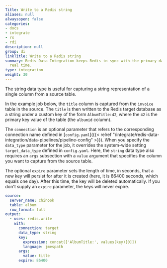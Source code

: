 ```yaml
---
Title: Write to a Redis string
aliases: null
alwaysopen: false
categories:
- docs
- integrate
- rs
- rdi
description: null
group: di
linkTitle: Write to a Redis string
summary: Redis Data Integration keeps Redis in sync with the primary database in near
  real time.
type: integration
weight: 30
---
```


The string data type is useful for capturing a string representation of a single column from
a source table.

In the example job below, the `title` column is captured from the `invoice` table in the source.
The `title` is then written to the Redis target database as a string under a custom key of the
form `AlbumTitle:42`, where the `42` is the primary key value of the table (the `albumid` column).

The `connection` is an optional parameter that refers to the corresponding connection name defined in
[`config.yaml`]({{< relref "/integrate/redis-data-integration/data-pipelines/pipeline-config" >}}). 
When you specify the `data_type` parameter for the job, it overrides the system-wide setting `target_data_type` defined in `config.yaml`. Here, the `string` data type also requires an `args` subsection
with a `value` argument that specifies the column you want to capture from the source table.

The optional `expire` parameter sets the length of time, in seconds, that a new key will
persist for after it is created (here, it is 86400 seconds, which equals one day).
After this time, the key will be deleted automatically.
If you don't supply an `expire` parameter, the keys will never expire. 

```yaml
source:
  server_name: chinook
  table: album
  row_format: full
output:
  - uses: redis.write
    with:
      connection: target
      data_type: string
      key:
        expression: concat(['AlbumTitle:', values(key)[0]])
        language: jmespath
      args:
        value: title
      expire: 86400
```